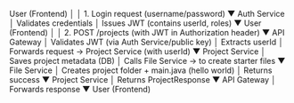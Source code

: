 User (Frontend)
│
│ 1. Login request (username/password)
▼
Auth Service
│ Validates credentials
│ Issues JWT (contains userId, roles)
▼
User (Frontend)
│
│ 2. POST /projects (with JWT in Authorization header)
▼
API Gateway
│ Validates JWT (via Auth Service/public key)
│ Extracts userId
│ Forwards request → Project Service (with userId)
▼
Project Service
│ Saves project metadata (DB)
│ Calls File Service → to create starter files
▼
File Service
│ Creates project folder + main.java (hello world)
│ Returns success
▼
Project Service
│ Returns ProjectResponse
▼
API Gateway
│ Forwards response
▼
User (Frontend)
